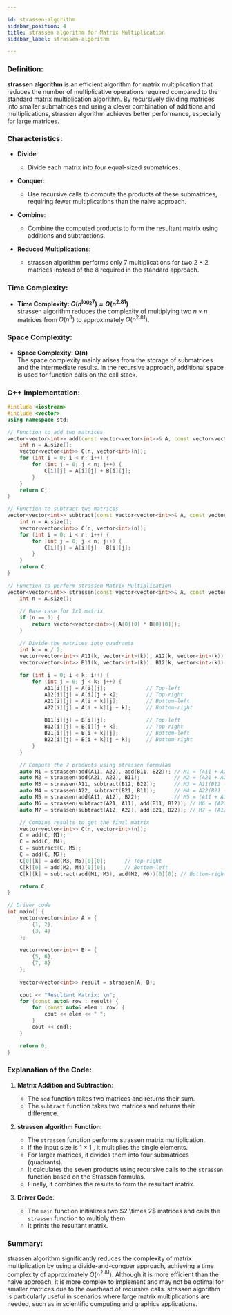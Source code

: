 ```yaml
---

id: strassen-algorithm  
sidebar_position: 4  
title: strassen algorithm for Matrix Multiplication  
sidebar_label: strassen-algorithm  

---
```


### Definition:

**strassen algorithm** is an efficient algorithm for matrix multiplication that reduces the number of multiplicative operations required compared to the standard matrix multiplication algorithm. By recursively dividing matrices into smaller submatrices and using a clever combination of additions and multiplications, strassen algorithm achieves better performance, especially for large matrices.

### Characteristics:

- **Divide**:
  - Divide each matrix into four equal-sized submatrices.

- **Conquer**:
  - Use recursive calls to compute the products of these submatrices, requiring fewer multiplications than the naive approach.

- **Combine**:
  - Combine the computed products to form the resultant matrix using additions and subtractions.

- **Reduced Multiplications**:
  - strassen algorithm performs only 7 multiplications for two $2 \times 2$ matrices instead of the 8 required in the standard approach.

### Time Complexity:

- **Time Complexity: $O(n^{\log_2 7}) ≈ O(n^{2.81})$**  
  strassen algorithm reduces the complexity of multiplying two $n \times n$ matrices from $O(n^3)$ to approximately $O(n^{2.81})$.

### Space Complexity:

- **Space Complexity: O(n)**  
  The space complexity mainly arises from the storage of submatrices and the intermediate results. In the recursive approach, additional space is used for function calls on the call stack.

### C++ Implementation:

```cpp
#include <iostream>
#include <vector>
using namespace std;

// Function to add two matrices
vector<vector<int>> add(const vector<vector<int>>& A, const vector<vector<int>>& B) {
    int n = A.size();
    vector<vector<int>> C(n, vector<int>(n));
    for (int i = 0; i < n; i++) {
        for (int j = 0; j < n; j++) {
            C[i][j] = A[i][j] + B[i][j];
        }
    }
    return C;
}

// Function to subtract two matrices
vector<vector<int>> subtract(const vector<vector<int>>& A, const vector<vector<int>>& B) {
    int n = A.size();
    vector<vector<int>> C(n, vector<int>(n));
    for (int i = 0; i < n; i++) {
        for (int j = 0; j < n; j++) {
            C[i][j] = A[i][j] - B[i][j];
        }
    }
    return C;
}

// Function to perform strassen Matrix Multiplication
vector<vector<int>> strassen(const vector<vector<int>>& A, const vector<vector<int>>& B) {
    int n = A.size();
    
    // Base case for 1x1 matrix
    if (n == 1) {
        return vector<vector<int>>{{A[0][0] * B[0][0]}};
    }

    // Divide the matrices into quadrants
    int k = n / 2;
    vector<vector<int>> A11(k, vector<int>(k)), A12(k, vector<int>(k)), A21(k, vector<int>(k)), A22(k, vector<int>(k));
    vector<vector<int>> B11(k, vector<int>(k)), B12(k, vector<int>(k)), B21(k, vector<int>(k)), B22(k, vector<int>(k));
    
    for (int i = 0; i < k; i++) {
        for (int j = 0; j < k; j++) {
            A11[i][j] = A[i][j];             // Top-left
            A12[i][j] = A[i][j + k];         // Top-right
            A21[i][j] = A[i + k][j];         // Bottom-left
            A22[i][j] = A[i + k][j + k];     // Bottom-right
            
            B11[i][j] = B[i][j];             // Top-left
            B12[i][j] = B[i][j + k];         // Top-right
            B21[i][j] = B[i + k][j];         // Bottom-left
            B22[i][j] = B[i + k][j + k];     // Bottom-right
        }
    }

    // Compute the 7 products using strassen formulas
    auto M1 = strassen(add(A11, A22), add(B11, B22)); // M1 = (A11 + A22)(B11 + B22)
    auto M2 = strassen(add(A21, A22), B11);           // M2 = (A21 + A22)B11
    auto M3 = strassen(A11, subtract(B12, B22));      // M3 = A11(B12 - B22)
    auto M4 = strassen(A22, subtract(B21, B11));      // M4 = A22(B21 - B11)
    auto M5 = strassen(add(A11, A12), B22);           // M5 = (A11 + A12)B22
    auto M6 = strassen(subtract(A21, A11), add(B11, B12)); // M6 = (A21 - A11)(B11 + B12)
    auto M7 = strassen(subtract(A12, A22), add(B21, B22)); // M7 = (A12 - A22)(B21 + B22)

    // Combine results to get the final matrix
    vector<vector<int>> C(n, vector<int>(n));
    C = add(C, M1);
    C = add(C, M4);
    C = subtract(C, M5);
    C = add(C, M7);
    C[0][k] = add(M3, M5)[0][0];      // Top-right
    C[k][0] = add(M2, M4)[0][0];      // Bottom-left
    C[k][k] = subtract(add(M1, M3), add(M2, M6))[0][0]; // Bottom-right

    return C;
}

// Driver code
int main() {
    vector<vector<int>> A = {
        {1, 2},
        {3, 4}
    };
    
    vector<vector<int>> B = {
        {5, 6},
        {7, 8}
    };
    
    vector<vector<int>> result = strassen(A, B);

    cout << "Resultant Matrix: \n";
    for (const auto& row : result) {
        for (const auto& elem : row) {
            cout << elem << " ";
        }
        cout << endl;
    }

    return 0;
}
```

### Explanation of the Code:

1. **Matrix Addition and Subtraction**:
   - The `add` function takes two matrices and returns their sum.
   - The `subtract` function takes two matrices and returns their difference.

2. **strassen algorithm Function**:
   - The `strassen` function performs strassen matrix multiplication.
   - If the input size is $1 \times 1$ , it multiplies the single elements.
   - For larger matrices, it divides them into four submatrices (quadrants).
   - It calculates the seven products using recursive calls to the `strassen` function based on the Strassen formulas.
   - Finally, it combines the results to form the resultant matrix.

3. **Driver Code**:
   - The `main` function initializes two $2 \times 2\$ matrices and calls the `strassen` function to multiply them.
   - It prints the resultant matrix.

### Summary:

strassen algorithm significantly reduces the complexity of matrix multiplication by using a divide-and-conquer approach, achieving a time complexity of approximately $O(n^{2.81})$. Although it is more efficient than the naive approach, it is more complex to implement and may not be optimal for smaller matrices due to the overhead of recursive calls. strassen algorithm is particularly useful in scenarios where large matrix multiplications are needed, such as in scientific computing and graphics applications.

